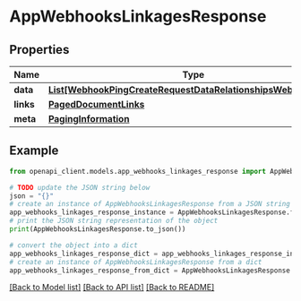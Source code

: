 # AppWebhooksLinkagesResponse


## Properties

Name | Type | Description | Notes
------------ | ------------- | ------------- | -------------
**data** | [**List[WebhookPingCreateRequestDataRelationshipsWebhookData]**](WebhookPingCreateRequestDataRelationshipsWebhookData.md) |  | 
**links** | [**PagedDocumentLinks**](PagedDocumentLinks.md) |  | 
**meta** | [**PagingInformation**](PagingInformation.md) |  | [optional] 

## Example

```python
from openapi_client.models.app_webhooks_linkages_response import AppWebhooksLinkagesResponse

# TODO update the JSON string below
json = "{}"
# create an instance of AppWebhooksLinkagesResponse from a JSON string
app_webhooks_linkages_response_instance = AppWebhooksLinkagesResponse.from_json(json)
# print the JSON string representation of the object
print(AppWebhooksLinkagesResponse.to_json())

# convert the object into a dict
app_webhooks_linkages_response_dict = app_webhooks_linkages_response_instance.to_dict()
# create an instance of AppWebhooksLinkagesResponse from a dict
app_webhooks_linkages_response_from_dict = AppWebhooksLinkagesResponse.from_dict(app_webhooks_linkages_response_dict)
```
[[Back to Model list]](../README.md#documentation-for-models) [[Back to API list]](../README.md#documentation-for-api-endpoints) [[Back to README]](../README.md)


